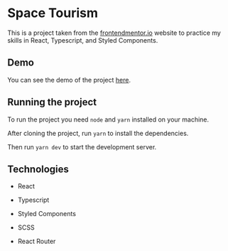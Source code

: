 # Space Tourism

This is a project taken from the [frontendmentor.io](https://www.frontendmentor.io/challenges/space-tourism-multipage-website-gRWj1URZ3) website to practice my skills in React, Typescript, and Styled Components.

## Demo

You can see the demo of the project [here](https://space-tourism-website-altart.vercel.app/).

## Running the project

To run the project you need `node` and `yarn` installed on your machine.

After cloning the project, run `yarn` to install the dependencies.

Then run `yarn dev` to start the development server.

## Technologies

- React

- Typescript

- Styled Components

- SCSS

- React Router
